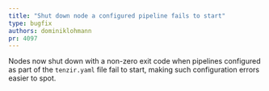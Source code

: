 ```yaml
---
title: "Shut down node a configured pipeline fails to start"
type: bugfix
authors: dominiklohmann
pr: 4097
---
```


Nodes now shut down with a non-zero exit code when pipelines configured as part
of the `tenzir.yaml` file fail to start, making such configuration errors easier
to spot.
